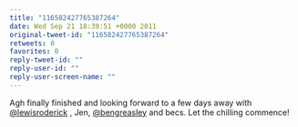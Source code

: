 ```yaml
---
title: "116582427765387264"
date: Wed Sep 21 18:39:51 +0000 2011
original-tweet-id: "116582427765387264"
retweets: 0
favorites: 0
reply-tweet-id: ""
reply-user-id: ""
reply-user-screen-name: ""
---
```

Agh finally finished and looking forward to a few days away with <a href="https://twitter.com/lewisroderick">@lewisroderick</a> , Jen, <a href="https://twitter.com/bengreasley">@bengreasley</a> and becs. Let the chilling commence!
